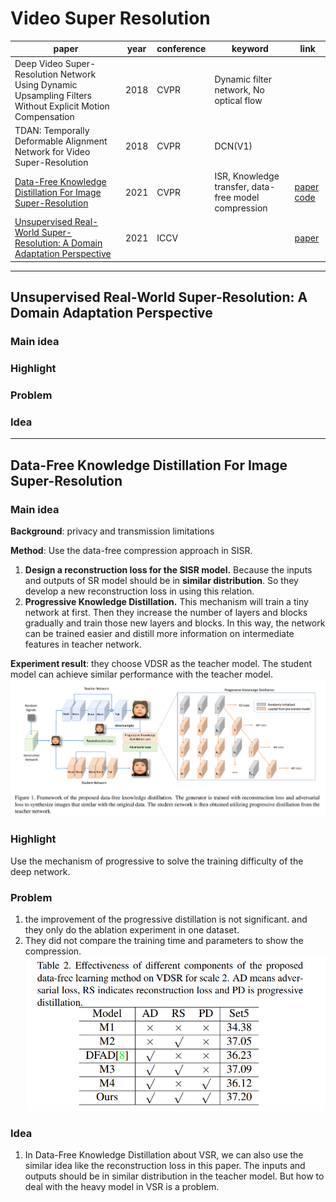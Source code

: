 # Video Super Resolution

paper|year|conference|keyword|link
-|-|-|-|-
Deep Video Super-Resolution Network Using Dynamic Upsampling Filters Without Explicit Motion Compensation|2018|CVPR|Dynamic filter network, No optical flow
TDAN: Temporally Deformable Alignment Network for Video Super-Resolution|2018|CVPR|DCN(V1)
[Data-Free Knowledge Distillation For Image Super-Resolution](#data-free-knowledge-distillation-for-image-super-resolution)|2021|CVPR|ISR, Knowledge transfer, data-free model compression|[paper](https://openaccess.thecvf.com/content/CVPR2021/papers/Zhang_Data-Free_Knowledge_Distillation_for_Image_Super-Resolution_CVPR_2021_paper.pdf)  [code](https://github.com/twtygqyy/pytorch-vdsr)
[Unsupervised Real-World Super-Resolution: A Domain Adaptation Perspective](#unsupervised-real-world-super-resolution-a-domain-adaptation-perspective)|2021|ICCV||[paper](https://openaccess.thecvf.com/content/ICCV2021/papers/Wang_Unsupervised_Real-World_Super-Resolution_A_Domain_Adaptation_Perspective_ICCV_2021_paper.pdf)

****
## Unsupervised Real-World Super-Resolution: A Domain Adaptation Perspective
### Main idea

### Highlight

### Problem

### Idea

****
## Data-Free Knowledge Distillation For Image Super-Resolution
### Main idea
**Background**: privacy and transmission limitations

**Method**: Use the data-free compression approach in SISR. 
1. **Design a reconstruction loss for the SISR model.** Because the inputs and outputs of SR model should be in **similar distribution**. So they develop a new reconstruction loss in using this relation.
2. **Progressive Knowledge Distillation.** This mechanism will train a tiny network at first. Then they increase the number of layers and blocks gradually and train those new layers and blocks. In this way, the network can be trained easier and distill more information on intermediate features in teacher network.
   
**Experiment result**: they choose VDSR as the teacher model. The student model can achieve similar performance with the teacher model.
![](image/1.jpg)
### Highlight
Use the mechanism of progressive to solve the training difficulty of the deep network.
### Problem
1. the improvement of the progressive distillation is not significant. and they only do the ablation experiment in one dataset.
2. They did not compare the training time and parameters to show the compression.
![](image/2.jpg)
### Idea
1. In Data-Free Knowledge Distillation about VSR, we can also use the similar idea like the reconstruction loss in this paper. The inputs and outputs should be in similar distribution in the teacher model. But how to deal with the heavy model in VSR is a problem.